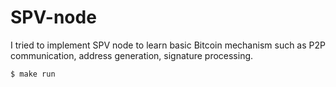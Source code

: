 # SPV-node

I tried to implement SPV node to learn basic Bitcoin mechanism such as P2P communication, address generation, signature processing.

```
$ make run
```